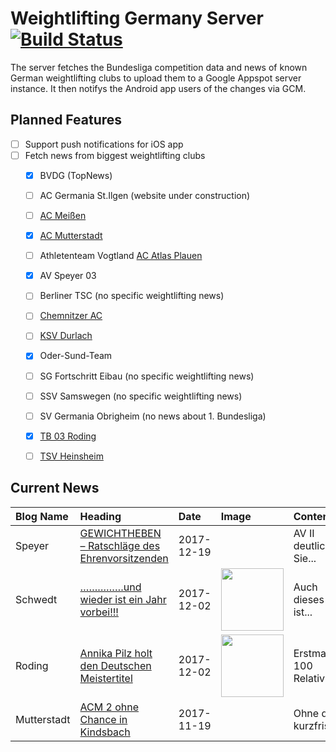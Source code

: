 # Weightlifting Germany Server [![Build Status](https://travis-ci.org/WGierke/weightlifting_germany_server.svg?branch=master)](https://travis-ci.org/WGierke/weightlifting_germany_server)

The server fetches the Bundesliga competition data and news of known German weightlifting clubs to upload them to a Google Appspot server instance.
It then notifys the Android app users of the changes via GCM.

## Planned Features
- [ ] Support push notifications for iOS app  
- [ ] Fetch news from biggest weightlifting clubs
    - [X] BVDG (TopNews)
    - [ ] AC Germania St.Ilgen (website under construction)
    - [ ] [AC Meißen](http://www.ac-meissen.de/index.php?start=1)
    - [X] [AC Mutterstadt](http://www.ac-mutterstadt.de/index.php?start=1)
    - [ ] Athletenteam Vogtland [AC Atlas Plauen](https://acatlas.wordpress.com/)
    - [X] AV Speyer 03
    - [ ] Berliner TSC (no specific weightlifting news)
    - [ ] [Chemnitzer AC](http://chemnitzer-athletenclub.de/aktuelles/news/page/1/)
    - [ ] [KSV Durlach](http://ksvdurlach.de/news?page_n54=1)
    - [X] Oder-Sund-Team
    - [ ] SG Fortschritt Eibau (no specific weightlifting news)
    - [ ] SSV Samswegen (no specific weightlifting news)
    - [ ] SV Germania Obrigheim (no news about 1. Bundesliga)
    - [X] [TB 03 Roding](http://www.tb03-gewichtheben.de/page/1/)
    - [ ] [TSV Heinsheim](http://gewichtheben.tsv-heinsheim.de/index.php?start=1)


## Current News

| Blog Name   | Heading                                                                                                                               | Date       | Image                                                                                                                    | Content                 |
|:------------|:--------------------------------------------------------------------------------------------------------------------------------------|:-----------|:-------------------------------------------------------------------------------------------------------------------------|:------------------------|
| Speyer      | [GEWICHTHEBEN – Ratschläge des Ehrenvorsitzenden](http://www.av03-speyer.de/2017/12/gewichtheben-ratschlaege-des-ehrenvorsitzenden/)  | 2017-12-19 |                                                                                                                          | AV II deutlicher Sie... |
| Schwedt     | [……………und wieder ist ein Jahr vorbei!!!](http://gewichtheben.blauweiss65-schwedt.de/?p=7676)                                          | 2017-12-02 | <img src='http://gewichtheben.blauweiss65-schwedt.de/wp-content/uploads/2017/08/GW-Logo-neu-300x148.jpg' width='100px'/> | Auch dieses Jahr ist... |
| Roding      | [Annika Pilz holt den Deutschen Meistertitel](http://www.tb03-gewichtheben.de/2017/12/annika-pilz-holt-den-deutschen-meistertitel/)   | 2017-12-02 | <img src='http://www.tb03-gewichtheben.de/wp-content/gallery/idjm-2017/DSC_0038.JPG' width='100px'/>                     | Erstmal 100 Relativp... |
| Mutterstadt | [ACM 2 ohne Chance in Kindsbach](http://www.ac-mutterstadt.de/index.php?start=0&heading=a14631d1e955c574e69c0965289bb6f11511046000.0) | 2017-11-19 |                                                                                                                          | Ohne den kurzfristig... |